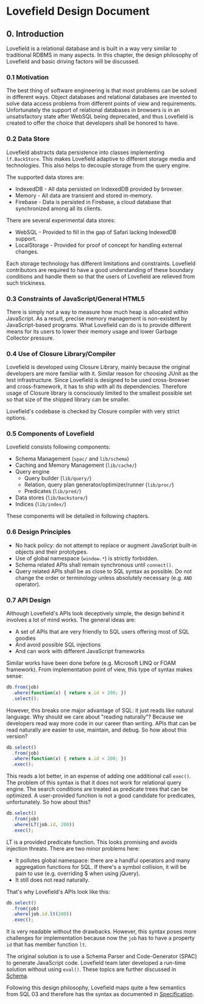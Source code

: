 # Lovefield Design Document

## 0. Introduction

Lovefield is a relational database and is built in a way very similar to
traditional RDBMS in many aspects. In this chapter, the design philosophy of
Lovefield and basic driving factors will be discussed.

### 0.1 Motivation

The best thing of software engineering is that most problems can be solved in
different ways. Object databases and relational databases are invented to solve
data access problems from different points of view and requirements.
Unfortunately the support of relational databases in browsers is in an
unsatisfactory state after WebSQL being deprecated, and thus Lovefield is
created to offer the choice that developers shall be honored to have.

### 0.2 Data Store

Lovefield abstracts data persistence into classes implementing `lf.BackStore`.
This makes Lovefield adaptive to different storage media and technologies.
This also helps to decouple storage from the query engine.

The supported data stores are:

* IndexedDB - All data persisted on IndexedDB provided by browser.
* Memory - All data are transient and stored in-memory.
* Firebase - Data is persisted in Firebase, a cloud database that synchronized
  among all its clients.

There are several experimental data stores:

* WebSQL - Provided to fill in the gap of Safari lacking IndexedDB support.
* LocalStorage - Provided for proof of concept for handling external changes.

Each storage technology has different limitations and constraints. Lovefield
contributors are required to have a good understanding of these boundary
conditions and handle them so that the users of Lovefield are relieved from
such trickiness.

### 0.3 Constraints of JavaScript/General HTML5

There is simply not a way to measure how much heap is allocated within
JavaScript. As a result, precise memory management is non-existent by
JavaScript-based programs. What Lovefield can do is to provide different means
for its users to lower their memory usage and lower Garbage Collector pressure.

### 0.4 Use of Closure Library/Compiler

Lovefield is developed using Closure Library, mainly because the original
developers are more familiar with it. Similar reason for choosing JUnit as
the test infrastructure. Since Lovefield is designed to be used cross-browser
and cross-framework, it has to ship with all its dependencies. Therefore usage
of Closure library is consciously limited to the smallest possible set so that
size of the shipped library can be smaller.

Lovefield's codebase is checked by Closure compiler with very strict options.

### 0.5 Components of Lovefield

Lovefield consists following components:

* Schema Management (`spac/` and `lib/schema`)
* Caching and Memory Management (`lib/cache/`)
* Query engine
    * Query builder (`lib/query/`)
    * Relation, query plan generator/optimizer/runner (`lib/proc/`)
    * Predicates (`lib/pred/`)
* Data stores (`lib/backstore/`)
* Indices (`lib/index/`)

These components will be detailed in following chapters.

### 0.6 Design Principles

* No hack policy: do not attempt to replace or augment JavaScript built-in
  objects and their prototypes.
* Use of global namespace (`window.*`) is strictly forbidden.
* Schema related APIs shall remain synchronous until `connect()`.
* Query related APIs shall be as close to SQL syntax as possible. Do not
  change the order or terminology unless absolutely necessary (e.g. `AND`
  operator).

### 0.7 API Design

Although Lovefield's APIs look deceptively simple, the design behind it involves
a lot of mind works. The general ideas are:

* A set of APIs that are very friendly to SQL users offering most of SQL goodies
* And avoid possible SQL injections
* And can work with different JavaScript frameworks

Similar works have been done before (e.g. Microsoft LINQ or FOAM framework).
From implementation point of view, this type of syntax makes sense:

```js
db.from(job)
  .where(function(x) { return x.id < 200; })
  .select();
```

However, this breaks one major advantage of SQL: it just reads like natural
language. Why should we care about "reading naturally"? Because we developers
read way more code in our career than writing. APIs that can be read naturally
are easier to use, maintain, and debug. So how about this version?

```js
db.select()
  .from(job)
  .where(function(x) { return x.id < 200; })
  .exec();
```

This reads a lot better, in an expense of adding one additional call `exec()`.
The problem of this syntax is that it does not work for relational query engine.
The search conditions are treated as predicate trees that can be optimized. A
user-provided function is not a good candidate for predicates, unfortunately.
So how about this?

```js
db.select()
  .from(job)
  .where(LT(job.id, 200))
  .exec();
```

LT is a provided predicate function. This looks promising and avoids injection
threats. There are two minor problems here:

* It pollutes global namespace: there are a handful operators and many
  aggregation functions for SQL. If there's a symbol collision, it will be
  pain to use (e.g. overriding $ when using jQuery).
* It still does not read naturally.

That's why Lovefield's APIs look like this:

```js
db.select()
  .from(job)
  .where(job.id.lt(200))
  .exec();
```

It is very readable without the drawbacks. However, this syntax poses more
challenges for implementation because now the `job` has to have a property
`id` that has member function `lt`.

The original solution is to use a Schema Parser and Code-Generator (SPAC) to
generate JavaScript code. Lovefield team later developed a run-time solution
without using `eval()`. These topics are further discussed in
[Schema](01_schema.md).

Following this design philosophy, Lovefield maps quite a few semantics from
SQL 03 and therefore has the syntax as documented in
[Specification](../spec_index.md).
